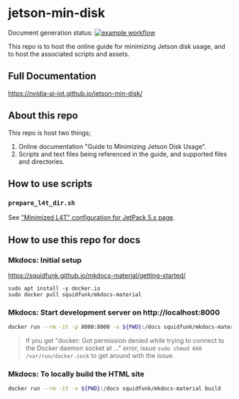 # jetson-min-disk

Document generation status: [![example workflow](https://github.com/NVIDIA-AI-IOT/jetson-min-disk/actions/workflows/ci.yml/badge.svg)](https://github.com/NVIDIA-AI-IOT/jetson-min-disk/actions)

This repo is to host the online guide for minimizing Jetson disk usage, and to host the associated scripts and assets.

## Full Documentation 
https://nvidia-ai-iot.github.io/jetson-min-disk/

## About this repo

This repo is host two things;

1. Online documentation "Guide to Minimizing Jetson Disk Usage".
2. Scripts and text files being referenced in the guide, and supported files and directories.

## How to use scripts

### `prepare_l4t_dir.sh`

See ["Minimized L4T" configuration for JetPack 5.x page](https://nvidia-ai-iot.github.io/jetson-min-disk/jp5_minimal-l4t.html). 


## How to use this repo for docs

### Mkdocs: Initial setup

https://squidfunk.github.io/mkdocs-material/getting-started/

```
sudo apt install -y docker.io
sudo docker pull squidfunk/mkdocs-material
```

### Mkdocs: Start development server on http://localhost:8000

```bash
docker run --rm -it -p 8000:8000 -v ${PWD}:/docs squidfunk/mkdocs-material
```

> If you get "docker: Got permission denied while trying to connect to the Docker daemon socket at ..." error, 
> issue `sudo chmod 666 /var/run/docker.sock` to get around with the issue.

### Mkdocs: To locally build the HTML site

```bash
docker run --rm -it -v ${PWD}:/docs squidfunk/mkdocs-material build
```
